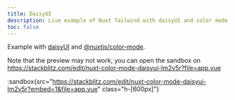 ```yaml
---
title: DaisyUI
description: Live example of Nuxt Tailwind with daisyUI and color mode.
toc: false
---
```


Example with [daisyUI](https://daisyui.com/) and [@nuxtjs/color-mode](https://color-mode.nuxtjs.org/).

Note that the preview may not work, you can open the sandbox on https://stackblitz.com/edit/nuxt-color-mode-daisyui-lm2v5r?file=app.vue

:sandbox{src="https://stackblitz.com/edit/nuxt-color-mode-daisyui-lm2v5r?embed=1&file=app.vue" class="h-[600px]"}
